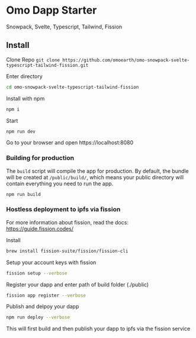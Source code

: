 # Omo Dapp Starter
Snowpack, Svelte, Typescript, Tailwind, Fission 

## Install

Clone Repo 
`git clone https://github.com/omoearth/omo-snowpack-svelte-typescript-tailwind-fission.git`

Enter directory 
```bash
cd omo-snowpack-svelte-typescript-tailwind-fission
```

Install with npm
```bash
npm i
```

Start
```bash
npm run dev
```
Go to your browser and open https://localhost:8080


### Building for production
The `build` script will compile the app for production. By default, the bundle will be created at `/public/build/`, which means your public directory will contain everything you need to run the app.

```bash
npm run build
```

### Hostless deployment to ipfs via fission
For more information about fission, read the docs: 
https://guide.fission.codes/

Install
```bash
brew install fission-suite/fission/fission-cli
```

Setup your account keys with fission
```bash
fission setup --verbose
```

Register your dapp and enter path of build folder (./public)
```bash
fission app register --verbose
```

Publish and delpoy your dapp
```bash
npm run deploy --verbose
```
This will first build and then publish your dapp to ipfs via the fission service
